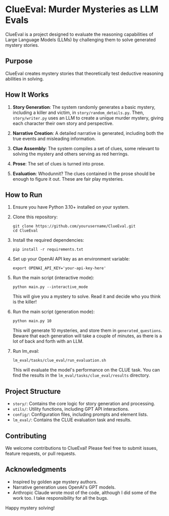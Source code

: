 # ClueEval: Murder Mysteries as LLM Evals

ClueEval is a project designed to evaluate the reasoning capabilities of Large Language Models (LLMs) by challenging them to solve generated mystery stories. 

## Purpose

ClueEval creates mystery stories that theoretically test deductive reasoning abilities in solving.

## How It Works

1. **Story Generation**: The system randomly generates a basic mystery, including a killer and victim, in `story/random_details.py`. Then, `story/writer.py` uses an LLM to create a unique murder mystery, giving each character their own story and perspective.

2. **Narrative Creation**: A detailed narrative is generated, including both the true events and misleading information.

3. **Clue Assembly**: The system compiles a set of clues, some relevant to solving the mystery and others serving as red herrings.

4. **Prose**: The set of clues is turned into prose.

5. **Evaluation**: Whodunnit? The clues contained in the prose should be enough to figure it out. These are fair play mysteries.

## How to Run

1. Ensure you have Python 3.10+ installed on your system.

2. Clone this repository:
   ```
   git clone https://github.com/yourusername/ClueEval.git
   cd ClueEval
   ```

3. Install the required dependencies:
   ```
   pip install -r requirements.txt
   ```

4. Set up your OpenAI API key as an environment variable:
   ```
   export OPENAI_API_KEY='your-api-key-here'
   ```

5. Run the main script (interactive mode):
   ```
   python main.py --interactive_mode
   ```
   
   This will give you a mystery to solve. Read it and decide who you think is the killer!

6. Run the main script (generation mode):
   ```
   python main.py 10
   ```
   
   This will generate 10 mysteries, and store them in `generated_questions`. Beware that each generation will take a couple of minutes, as there is a lot of back and forth with an LLM.

7. Run lm_eval:
   ```
   lm_eval/tasks/clue_eval/run_evaluation.sh
   ```
   
   This will evaluate the model's performance on the CLUE task. You can find the results in the `lm_eval/tasks/clue_eval/results` directory.

## Project Structure

- `story/`: Contains the core logic for story generation and processing.
- `utils/`: Utility functions, including GPT API interactions.
- `config/`: Configuration files, including prompts and element lists.
- `lm_eval/`: Contains the CLUE evaluation task and results.

## Contributing

We welcome contributions to ClueEval! Please feel free to submit issues, feature requests, or pull requests.

## Acknowledgments

- Inspired by golden age mystery authors.
- Narrative generation uses OpenAI's GPT models.
- Anthropic Claude wrote most of the code, although I did some of the work too. I take responsibility for all the bugs.

Happy mystery solving!

